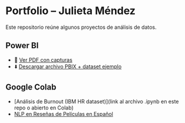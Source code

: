 # Portfolio – Julieta Méndez

Este repositorio reúne algunos proyectos de análisis de datos.

## Power BI
- 📄 [Ver PDF con capturas](https://github.com/JulietaMendez/portfolio/blob/main/PowerBI/DashboardVentas.pdf)
- ⬇️ [Descargar archivo PBIX + dataset ejemplo](https://github.com/JulietaMendez/portfolio/blob/main/PowerBI/DashboardVentas.pbix)

## Google Colab
- [Análisis de Burnout (IBM HR dataset)](link al archivo .ipynb en este repo o abierto en Colab)
- [NLP en Reseñas de Películas en Español](...)
